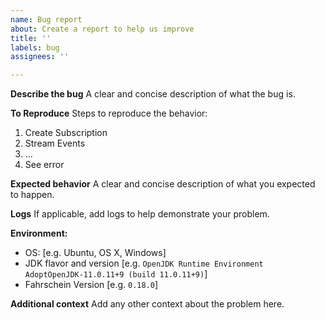 ```yaml
---
name: Bug report
about: Create a report to help us improve
title: ''
labels: bug
assignees: ''

---
```


**Describe the bug**
A clear and concise description of what the bug is.

**To Reproduce**
Steps to reproduce the behavior:
1. Create Subscription
2. Stream Events
3. ...
4. See error

**Expected behavior**
A clear and concise description of what you expected to happen.

**Logs**
If applicable, add logs to help demonstrate your problem.

**Environment:**
 - OS: [e.g. Ubuntu, OS X, Windows]
 - JDK flavor and version [e.g. `OpenJDK Runtime Environment AdoptOpenJDK-11.0.11+9 (build 11.0.11+9)`]
 - Fahrschein Version [e.g. `0.18.0`]

**Additional context**
Add any other context about the problem here.

